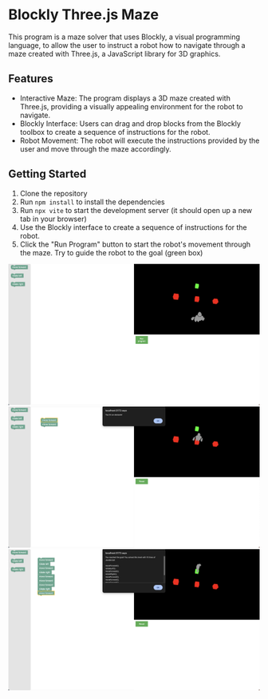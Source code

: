 # Blockly Three.js Maze

This program is a maze solver that uses Blockly, a visual programming language, to allow the user to instruct a robot how to navigate through a maze created with Three.js, a JavaScript library for 3D graphics.

## Features

- Interactive Maze: The program displays a 3D maze created with Three.js, providing a visually appealing environment for the robot to navigate.
- Blockly Interface: Users can drag and drop blocks from the Blockly toolbox to create a sequence of instructions for the robot.
- Robot Movement: The robot will execute the instructions provided by the user and move through the maze accordingly.

## Getting Started

1. Clone the repository
2. Run `npm install` to install the dependencies
3. Run `npx vite` to start the development server (it should open up a new tab in your browser)
3. Use the Blockly interface to create a sequence of instructions for the robot.
4. Click the "Run Program" button to start the robot's movement through the maze. Try to guide the robot to the goal (green box)

![Screenshot](/assets/readme/screenshot.png)
![Screenshot](/assets/readme/obstacle.png)
![Screenshot](/assets/readme/success.png)
